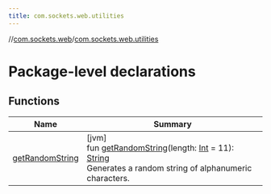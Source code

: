 ```yaml
---
title: com.sockets.web.utilities
---
```

//[com.sockets.web](../../index.html)/[com.sockets.web.utilities](index.html)



# Package-level declarations



## Functions


| Name | Summary |
|---|---|
| [getRandomString](get-random-string.html) | [jvm]<br>fun [getRandomString](get-random-string.html)(length: [Int](https://kotlinlang.org/api/latest/jvm/stdlib/kotlin/-int/index.html) = 11): [String](https://kotlinlang.org/api/latest/jvm/stdlib/kotlin/-string/index.html)<br>Generates a random string of alphanumeric characters. |

